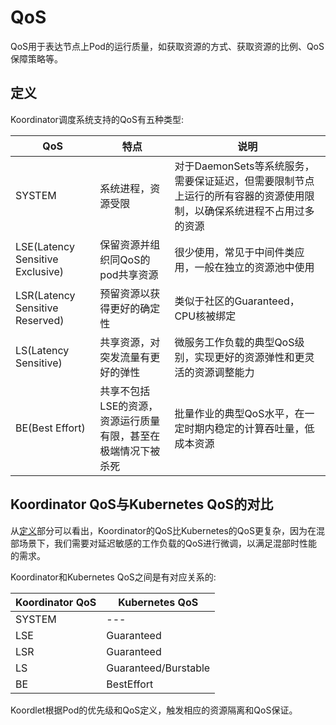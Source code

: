 # QoS

QoS用于表达节点上Pod的运行质量，如获取资源的方式、获取资源的比例、QoS保障策略等。

## 定义

Koordinator调度系统支持的QoS有五种类型:

QoS | 特点 | 说明
--- | ---- | -------------
SYSTEM | 系统进程，资源受限 | 对于DaemonSets等系统服务，需要保证延迟，但需要限制节点上运行的所有容器的资源使用限制，以确保系统进程不占用过多的资源
LSE(Latency Sensitive Exclusive) | 保留资源并组织同QoS的pod共享资源 | 很少使用，常见于中间件类应用，一般在独立的资源池中使用
LSR(Latency Sensitive Reserved) | 预留资源以获得更好的确定性 | 类似于社区的Guaranteed，CPU核被绑定
LS(Latency Sensitive) | 共享资源，对突发流量有更好的弹性 | 微服务工作负载的典型QoS级别，实现更好的资源弹性和更灵活的资源调整能力
BE(Best Effort) | 共享不包括LSE的资源，资源运行质量有限，甚至在极端情况下被杀死 | 批量作业的典型QoS水平，在一定时期内稳定的计算吞吐量，低成本资源

## Koordinator QoS与Kubernetes QoS的对比

从[定义](#定义)部分可以看出，Koordinator的QoS比Kubernetes的QoS更复杂，因为在混部场景下，我们需要对延迟敏感的工作负载的QoS进行微调，以满足混部时性能的需求。

Koordinator和Kubernetes QoS之间是有对应关系的:

Koordinator QoS | Kubernetes QoS
--------------- | --------------
SYSTEM  | ---
LSE | Guaranteed
LSR | Guaranteed
LS | Guaranteed/Burstable
BE | BestEffort

Koordlet根据Pod的优先级和QoS定义，触发相应的资源隔离和QoS保证。